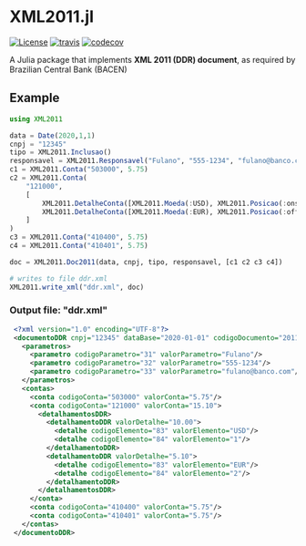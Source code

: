 # XML2011.jl

[![License][license-img]](LICENSE)
[![travis][travis-img]][travis-url]
[![codecov][codecov-img]][codecov-url]

[license-img]: http://img.shields.io/badge/license-MIT-brightgreen.svg?style=flat-square
[travis-img]: https://img.shields.io/travis/lucasprocessi/XML2011.jl/master.svg?logo=travis&label=Linux&style=flat-square
[travis-url]: https://travis-ci.org/lucasprocessi/XML2011.jl
[codecov-img]: https://img.shields.io/codecov/c/github/lucasprocessi/XML2011.jl/master.svg?label=codecov&style=flat-square
[codecov-url]: http://codecov.io/github/lucasprocessi/XML2011.jl?branch=master

A Julia package that implements **XML 2011 (DDR) document**, as required by Brazilian Central Bank (BACEN)

## Example

```julia
using XML2011

data = Date(2020,1,1)
cnpj = "12345"
tipo = XML2011.Inclusao()
responsavel = XML2011.Responsavel("Fulano", "555-1234", "fulano@banco.com")
c1 = XML2011.Conta("503000", 5.75)
c2 = XML2011.Conta(
    "121000",
    [
        XML2011.DetalheConta([XML2011.Moeda(:USD), XML2011.Posicao(:onshore)], 10.00),
        XML2011.DetalheConta([XML2011.Moeda(:EUR), XML2011.Posicao(:offshore)], 5.10)
    ]
)
c3 = XML2011.Conta("410400", 5.75)
c4 = XML2011.Conta("410401", 5.75)

doc = XML2011.Doc2011(data, cnpj, tipo, responsavel, [c1 c2 c3 c4])

# writes to file ddr.xml
XML2011.write_xml("ddr.xml", doc)
```

### Output file: "ddr.xml"

```xml
 <?xml version="1.0" encoding="UTF-8"?>
 <documentoDDR cnpj="12345" dataBase="2020-01-01" codigoDocumento="2011" tipoEnvio="I">
   <parametros>
     <parametro codigoParametro="31" valorParametro="Fulano"/>
     <parametro codigoParametro="32" valorParametro="555-1234"/>
     <parametro codigoParametro="33" valorParametro="fulano@banco.com"/>
   </parametros>
   <contas>
     <conta codigoConta="503000" valorConta="5.75"/>
     <conta codigoConta="121000" valorConta="15.10">
       <detalhamentosDDR>
         <detalhamentoDDR valorDetalhe="10.00">
           <detalhe codigoElemento="83" valorElemento="USD"/>
           <detalhe codigoElemento="84" valorElemento="1"/>
         </detalhamentoDDR>
         <detalhamentoDDR valorDetalhe="5.10">
           <detalhe codigoElemento="83" valorElemento="EUR"/>
           <detalhe codigoElemento="84" valorElemento="2"/>
         </detalhamentoDDR>
       </detalhamentosDDR>
     </conta>
     <conta codigoConta="410400" valorConta="5.75"/>
     <conta codigoConta="410401" valorConta="5.75"/>
   </contas>
 </documentoDDR>
```
